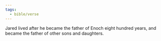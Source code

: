 ```yaml
---
tags:
  - bible/verse
---
```

Jared lived after he became the father of Enoch eight hundred years, and became the father of other sons and daughters.
